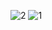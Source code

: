 ![2](https://user-images.githubusercontent.com/18251657/39953337-f8c349a2-5577-11e8-946a-2dfdf809c4a3.png)
![1](https://user-images.githubusercontent.com/18251657/39953338-fc09e76a-5577-11e8-959b-3ddc0a69c03e.png)
